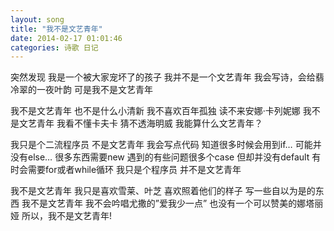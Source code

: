 ```yaml
---
layout: song 
title: "我不是文艺青年"
date: 2014-02-17 01:01:46
categories: 诗歌 日记
---
```


突然发现
我是一个被大家宠坏了的孩子
我并不是一个文艺青年
我会写诗，会给翡冷翠的一夜叶韵
可是我不是文艺青年

我不是文艺青年
也不是什么小清新
我不喜欢百年孤独
读不来安娜·卡列妮娜
我不是文艺青年
我看不懂卡夫卡
猜不透海明威
我能算什么文艺青年？

我只是个二流程序员
不是文艺青年
我会写点代码
知道很多时候会用到if…
可能并没有else…
很多东西需要new
遇到的有些问题很多个case
但却并没有default
有时会需要for或者while循环
我只是个程序员
并不是文艺青年

我不是文艺青年
我只是喜欢雪莱、叶芝
喜欢照着他们的样子
写一些自以为是的东西
我不是文艺青年
我不会吟唱尤撒的”爱我少一点”
也没有一个可以赞美的娜塔丽娅
所以，我不是文艺青年!
